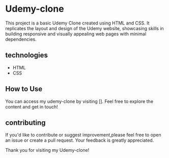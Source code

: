 # Udemy-clone

This project is a basic Udemy Clone created using HTML and CSS. It replicates the layout and design of the Udemy website, showcasing skills in building responsive and visually appealing web pages with minimal dependencies.

## technologies

- HTML
- CSS

## How to Use

You can access my udemy-clone by visiting []. Feel free to explore the content and get in touch!

## contributing

If you'd like to contribute or suggest improvement,please feel free to open an issue or create a pull request. Your feedback is greatly appreciated.

Thank you for visiting my Udemy-clone!





